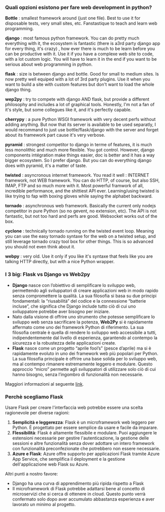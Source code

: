 ### Quali opzioni esistono per fare web development in python?
**Bottle** : smallest framework around (just one file). Best to use it for disposable tests, very small sites, etc. Fanstastique to teach and learn web programming.

**django** : most famous python framework. You can do pretty much everything with it, the ecosystem is fantastic (there is a3rd party django app for every thing, it's crazy) , how ever there is much to be learn before you can be productive with it. Use it if you have a complexe web site to code, with a lot custom logic. You will have to learn it in the end if you want to be serious about web programming in python.

**flask** : size is between django and bottle. Good for small to medium sites. Is now pretty well equiped with a lot of 3rd party plugins. Use it when you want to build a site with custom features but don't want to load the whole django thing.

**wep2py** : try to compete with django AND flask, but provide a different philosophy and includes a lot of graphical tools. Honestly, I'm not a fan of it's style, but some collegues like it, and it's perfectly capable.

**cherrypy** : a pure Python WSGI framework with very decent perfs without adding anything. But now that its server is available to be used separatly, I would recommand to just use bottle/flask/django with the server and forget about its framework part cause it's very verbose.

**pyramid** : strongest competitor to django in terme of features, it is much less monolithic and much more flexible. You got control. However, django components intégration make things easier, doc is better and it has a way bigger ecosystem. So I prefer django. But you can do everything django does with pyramid, it's a matter of taste.

**twisted** : asyncronous internet framework. You read it well : INTERNET framework, not WEB framework. You can do HTTP, of course, but also SSH, IMAP, FTP and so much more with it. Most powerful framwork of all, incredible performance, and the shittiest API ever. Learning/using twisted is like trying to fap with boxing gloves while saying the alphabet backward.

**tornado** : asynchronous web framework. Basically the current only nodejs competitor in pure Python (so no gevent, no extension, etc). The API is not fantastic, but not too hard and perfs are good. Websocket works out of the box.

**cyclone** : technically tornado running on the twisted event loop. Meaning you can use the easy tornado syntaxe for the web on a twisted setup, and still leverage tornado crazy tool box for other things. This is so advanced you should not even think about it.

**webpy** : very old. Use it only if you like it's syntaxe that feels like you are talking HTTP directly, but with a nice Python wrapper.

### I 3 big: Flask vs Django vs Web2py
- **Django** nasce con l’obiettivo di semplificare lo sviluppo web, permettendo agli sviluppatori di creare applicazioni web in modo rapido senza compromettere la qualità. La sua filosofia si basa su due principi fondamentali: la “riusabilità” del codice e la connessione “batterie incluse”, che significa che Django include tutto ciò di cui uno sviluppatore potrebbe aver bisogno per iniziare.
- Nato dalla visione di offrire uno strumento che potesse semplificare lo sviluppo web senza sacrificare la potenza, **Web2Py** si è rapidamente affermato come uno dei framework Python di riferimento. La sua filosofia centrale è quella di rendere lo sviluppo web accessibile a tutti, indipendentemente dal livello di esperienza, garantendo al contempo la sicurezza e la robustezza delle applicazioni create.
- **Flask** nasce come un progetto “aprile fool’s” (pesce d’aprile) ma si è rapidamente evoluto in uno dei framework web più popolari per Python. La sua filosofia principale è offrire una base solida per lo sviluppo web, ma al contempo rimanere estremamente leggero e modulare. Questo approccio “micro” permette agli sviluppatori di utilizzare solo ciò di cui hanno bisogno, senza l’ingombro di funzionalità non necessarie.

Maggiori informazioni al seguente [link](https://www.codemotion.com/magazine/it/backend-it/i-tre-giganti-dei-framework-python-django-web2py-e-flask/).

### Perchè scegliamo Flask
Usare Flask per creare l'interfaccia web potrebbe essere una scelta ragionevole per diverse ragioni:

1. **Semplicità e leggerezza**: Flask è un microframework web leggero per Python. È progettato per essere semplice da usare e facile da imparare.
2. **Flessibilità**: Flask è altamente flessibile e modulare. Puoi aggiungere le estensioni necessarie per gestire l'autenticazione, la gestione delle sessioni e altre funzionalità senza dover adottare un intero framework con funzionalità preconfezionate che potrebbero non essere necessarie.
3. **Azure e Flask**: Azure offre supporto per applicazioni Flask tramite Azure App Service, che semplifica il deployment e la gestione dell'applicazione web Flask su Azure.

Altri punti a nostro favore:
- Django ha una curva di apprendimento più ripida rispetto a Flask
- Il microframework di Flask potrebbe adattarsi bene al concetto di microservizi che si cerca di ottenere in cloud. Questo punto verrà confermato solo dopo aver accumulato abbastanza esperienza e aver lavorato un minimo al progetto.